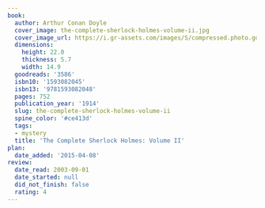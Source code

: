```yaml
---
book:
  author: Arthur Conan Doyle
  cover_image: the-complete-sherlock-holmes-volume-ii.jpg
  cover_image_url: https://i.gr-assets.com/images/S/compressed.photo.goodreads.com/books/1347663158l/3586._SX98_.jpg
  dimensions:
    height: 22.0
    thickness: 5.7
    width: 14.9
  goodreads: '3586'
  isbn10: '1593082045'
  isbn13: '9781593082048'
  pages: 752
  publication_year: '1914'
  slug: the-complete-sherlock-holmes-volume-ii
  spine_color: '#ce413d'
  tags:
  - mystery
  title: 'The Complete Sherlock Holmes: Volume II'
plan:
  date_added: '2015-04-08'
review:
  date_read: 2003-09-01
  date_started: null
  did_not_finish: false
  rating: 4
---
```

